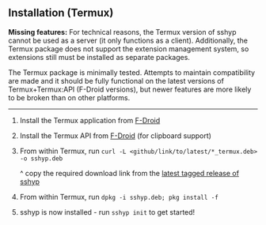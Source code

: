 ## Installation (Termux)
**Missing features:** For technical reasons, the Termux version of sshyp cannot be used as a server (it only functions as a client). Additionally, the Termux package does not support the extension management system, so extensions still must be installed as separate packages.

The Termux package is minimally tested. Attempts to maintain compatibility are made and it should be fully functional on the latest versions of Termux+Termux:API (F-Droid versions), but newer features are more likely to be broken than on other platforms.
***
1. Install the Termux application from [F-Droid](https://f-droid.org/en/packages/com.termux/)

2. Install the Termux API from [F-Droid](https://f-droid.org/en/packages/com.termux.api/) (for clipboard support)

3. From within Termux, run `curl -L <github/link/to/latest/*_termux.deb> -o sshyp.deb`

   ^ copy the required download link from the [latest tagged release of sshyp](https://github.com/rwinkhart/sshyp/releases)

4. From within Termux, run `dpkg -i sshyp.deb; pkg install -f`

5. sshyp is now installed - run `sshyp init` to get started!
